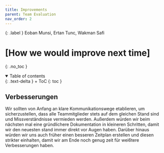 ```yaml
---
title: Improvements
parent: Team Evaluation
nav_order: 2
---
```


{: .label }
Eoban Munsi, Ertan Tunc, Wakman Safi

# [How we would improve next time]
{: .no_toc }

<details open markdown="block">
{: .text-delta }
<summary>Table of contents</summary>
+ ToC
{: toc }
</details>

## Verbesserungen

Wir sollten von Anfang an klare Kommunikationswege etablieren, um sicherzustellen, dass alle Teammitglieder stets auf dem gleichen Stand sind und Missverständnisse vermieden werden.
Außerdem würden wir beim nächsten mal eine gründlichere Dokumentation in kleineren Schritten, damit wir den neuesten stand immer direkt vor Augen haben.
Darüber hinaus würden wir uns auch früher einen besseren Zeitplan erstellen und diesen strikter einhalten, damit wir am Ende noch genug zeit für wei6tere Verbesserungen haben.
